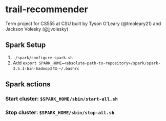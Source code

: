 # trail-recommender

Term project for CS555 at CSU built by Tyson O'Leary (@tmoleary21) and Jackson Volesky (@jjvolesky)

## Spark Setup

1. `./spark/configure-spark.sh`
2. Add `export SPARK_HOME=<absolute-path-to-repository>/spark/spark-3.5.1-bin-hadoop3` to `~/.bashrc`

## Spark actions

### Start cluster: `$SPARK_HOME/sbin/start-all.sh`

### Stop cluster: `$SPARK_HOME/sbin/stop-all.sh`